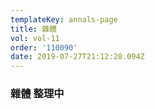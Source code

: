 ```yaml
---
templateKey: annals-page
title: 雜體
vol: vol-11
order: '110090'
date: 2019-07-27T21:12:28.094Z
---
```

### 雜體 整理中
